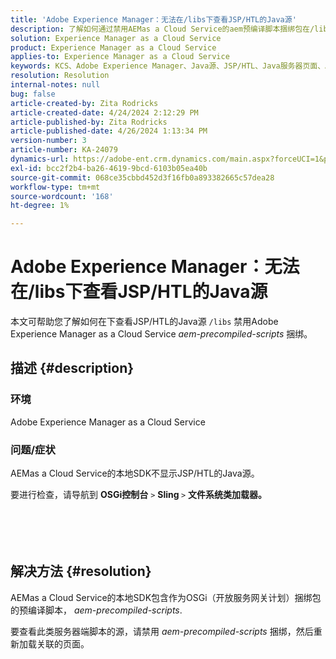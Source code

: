 ```yaml
---
title: 'Adobe Experience Manager：无法在/libs下查看JSP/HTL的Java源'
description: 了解如何通过禁用AEMas a Cloud Service的aem预编译脚本捆绑包在/lib下查看JSP/HTL的Java源。
solution: Experience Manager as a Cloud Service
product: Experience Manager as a Cloud Service
applies-to: Experience Manager as a Cloud Service
keywords: KCS、Adobe Experience Manager、Java源、JSP/HTL、Java服务器页面、AEMaaCS
resolution: Resolution
internal-notes: null
bug: false
article-created-by: Zita Rodricks
article-created-date: 4/24/2024 2:12:29 PM
article-published-by: Zita Rodricks
article-published-date: 4/26/2024 1:13:34 PM
version-number: 3
article-number: KA-24079
dynamics-url: https://adobe-ent.crm.dynamics.com/main.aspx?forceUCI=1&pagetype=entityrecord&etn=knowledgearticle&id=75ab3aac-4402-ef11-a1fe-6045bd0065b6
exl-id: bcc2f2b4-ba26-4619-9bcd-6103b05ea40b
source-git-commit: 068ce35cbbd452d3f16fb0a893382665c57dea28
workflow-type: tm+mt
source-wordcount: '168'
ht-degree: 1%

---
```


# Adobe Experience Manager：无法在/libs下查看JSP/HTL的Java源


本文可帮助您了解如何在下查看JSP/HTL的Java源 `/libs` 禁用Adobe Experience Manager as a Cloud Service *aem-precompiled-scripts* 捆绑。

## 描述 {#description}


### 环境

Adobe Experience Manager as a Cloud Service



### 问题/症状

AEMas a Cloud Service的本地SDK不显示JSP/HTL的Java源。

要进行检查，请导航到 <b>OSGi控制台</b> `>`  <b>Sling </b>`>` <b> 文件系统类加载器。</b>
<br><br> <br><br> 

## 解决方法 {#resolution}


AEMas a Cloud Service的本地SDK包含作为OSGi（开放服务网关计划）捆绑包的预编译脚本， *aem-precompiled-scripts*.

要查看此类服务器端脚本的源，请禁用 *aem-precompiled-scripts* 捆绑，然后重新加载关联的页面。
